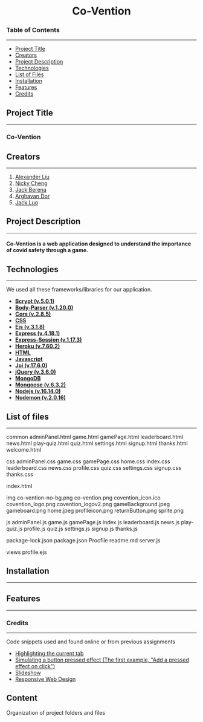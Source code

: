<h1 align="center">Co-Vention</h1>

### Table of Contents
---
* [Project Title](#project-title)
* [Creators](#creators)
* [Project Description](#project-description)
* [Technologies](#technologies)
* [List of Files](#list-of-files)
* [Installation](#installation)
* [Features](#features)
* [Credits](#credits)

## Project Title
---
<h3>Co-Vention</h3>

## Creators
---
1. [Alexander Liu](https://github.com/A1exander-liU)
2. [Nicky Cheng](https://github.com/RealGoldenGeneral)
3. [Jack Berena](https://github.com/jackberena)
4. [Arghavan Dor](https://github.com/ArghavanDor18)
5. [Jack Luo](https://github.com/LzhJack)

## Project Description
---
<h4>Co-Vention is a web application designed to understand the importance of covid safety through a game.</h4>

## Technologies
---
We used all these frameworks/libraries for our application.
- [**Bcrypt (v.5.0.1)**](https://www.npmjs.com/package/bcrypt)
- [**Body-Parser (v.1.20.0)**](https://www.npmjs.com/package/body-parser)
- [**Cors (v.2.8.5)**](https://www.npmjs.com/package/cors)
- [**CSS**](https://www.w3.org/Style/CSS/Overview.en.html)
- [**Ejs (v.3.1.8)**](https://ejs.co/)
- [**Express (v.4.18.1)**]()
- [**Express-Session (v.1.17.3)**]()
- [**Heroku (v.7.60.2)**](https://www.heroku.com/)
- [**HTML**](https://html.com/)
- [**Javascript**](https://www.javascript.com/)
- [**Joi (v.17.6.0)**](https://joi.dev/)
- [**jQuery (v.3.6.0)**](https://api.jquery.com/)
- [**MongoDB**](https://www.mongodb.com/)
- [**Mongoose (v.6.3.2)**](https://mongoosejs.com/docs/index.html)
- [**Nodejs (v.16.14.0)**](https://nodejs.org/en/)
- [**Nodemon (v.2.0.16)**](https://www.npmjs.com/package/nodemon)

## List of files
---
common
    adminPanel.html
    game.html
    gamePage.html
    leaderboard.html
    news.html
    play-quiz.html
    quiz.html
    settings.html
    signup.html
    thanks.html
    welcome.html

css
    adminPanel.css
    game.css
    gamePage.css
    home.css
    index.css
    leaderboard.css
    news.css
    profile.css
    quiz.css
    settings.css
    signup.css
    thanks.css

index.html

img
    co-vention-no-bg.png
    co-vention.png
    covention_icon.ico
    covention_logo.png
    covention_logov2.png
    gameBackground.jpeg
    gameboard.png
    home.jpeg
    profileicon.png
    returnButton.png
    sprite.png

js
    adminPanel.js
    game.js
    gamePage.js
    index.js
    leaderboard.js
    news.js
    play-quiz.js
    profile.js
    quiz.js
    settings.js
    signup.js
    thanks.js

package-lock.json
package.json
Procfile
readme.md
server.js

views
    profile.ejs

## Installation
---


## Features
---


### Credits
---
Code snippets used and found online or from previous assignments
* [Highlighting the current tab](https://www.w3schools.com/howto/howto_js_tabs.asp)
* [Simulating a button pressed effect (The first example, "Add a pressed effect on click")](https://www.w3schools.com/howto/howto_css_animate_buttons.asp)
* [Slideshow](https://www.w3schools.com/howto/howto_js_slideshow.asp)
* [Responsive Web Design](https://www.w3schools.com/css/css_rwd_intro.asp)


## Content
Organization of project folders and files